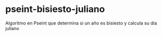 # pseint-bisiesto-juliano
Algoritmo en Pseint que determina si un año es bisiesto y calcula su dia juliano
